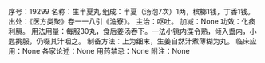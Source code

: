 序号：19299
名称：生半夏丸
组成：半夏（汤泡7次）1两，槟榔1钱，丁香1钱。
出处：《医方类聚》卷一一八引《澹寮》。
主治：呕吐。
加减：None
功效：化痰利膈。
用法用量：每服30丸，食后姜汤吞下。一法小铫内渫令熟，倾入盏内，小匙挑服，仍啜其汁咽之。
制备方法：上为细末，生姜自然汁煮薄糊为丸。
临床应用：None
各家论述：None
用药禁忌：None
附注：None
